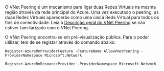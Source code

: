 O VNet Peering é um mecanismo para ligar duas Redes Virtuais na mesma região através da rede principal do Azure. Uma vez executado o peering, as duas Redes Virtuais aparecerão como uma única Rede Virtual para todos os fins de conectividade. Leia a [Descrição geral do VNet Peering](../articles/virtual-network/virtual-network-peering-overview.md) se não estiver familiarizado com o VNet Peering.

O VNet Peering encontra-se em pré-visualização pública. Para o poder utilizar, tem de se registar através do comando abaixo:

    Register-AzureRmProviderFeature -FeatureName AllowVnetPeering -ProviderNamespace Microsoft.Network

    Register-AzureRmResourceProvider -ProviderNamespace Microsoft.Network
 


<!--HONumber=ago16_HO4-->


